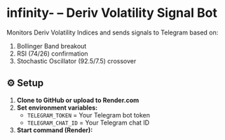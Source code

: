 # infinity- – Deriv Volatility Signal Bot

Monitors Deriv Volatility Indices and sends signals to Telegram based on:
1. Bollinger Band breakout
2. RSI (74/26) confirmation
3. Stochastic Oscillator (92.5/7.5) crossover

## ⚙️ Setup

1. **Clone to GitHub or upload to Render.com**
2. **Set environment variables:**
   - `TELEGRAM_TOKEN` = Your Telegram bot token
   - `TELEGRAM_CHAT_ID` = Your Telegram chat ID
3. **Start command (Render):**
